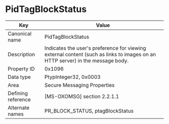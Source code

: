 # PidTagBlockStatus

| Key | Value |
|---|---|
| Canonical name | PidTagBlockStatus |
| Description | Indicates the user's preference for viewing external content (such as links to images on an HTTP server) in the message body. |
| Property ID | 0x1096 |
| Data type | PtypInteger32, 0x0003 |
| Area | Secure Messaging Properties |
| Defining reference | [MS-OXOMSG] section 2.2.1.1 |
| Alternate names | PR_BLOCK_STATUS, ptagBlockStatus |
